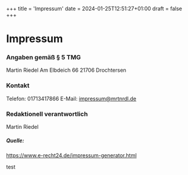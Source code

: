 +++
title = 'Impressum'
date = 2024-01-25T12:51:27+01:00
draft = false
+++

# Impressum

### Angaben gemäß § 5 TMG
Martin Riedel
Am Elbdeich 66
21706 Drochtersen


### Kontakt
Telefon: 01713417866
E-Mail: impressum@mrtnrdl.de


### Redaktionell verantwortlich
Martin Riedel


##### Quelle:
https://www.e-recht24.de/impressum-generator.html


test